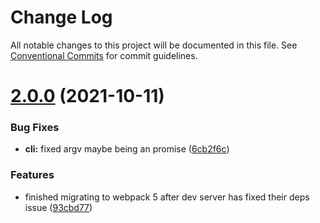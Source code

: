 # Change Log

All notable changes to this project will be documented in this file.
See [Conventional Commits](https://conventionalcommits.org) for commit guidelines.

# [2.0.0](https://github.com/FreshGuy32/builderbuch/compare/v1.3.1...v2.0.0) (2021-10-11)

### Bug Fixes

-   **cli:** fixed argv maybe being an promise ([6cb2f6c](https://github.com/FreshGuy32/builderbuch/commit/6cb2f6c56278c952f08091eef1f9a3ac5dbcc62a))

### Features

-   finished migrating to webpack 5 after dev server has fixed their deps issue ([93cbd77](https://github.com/FreshGuy32/builderbuch/commit/93cbd77ef058681e77595e555b3ba0ebd401c5a4))
